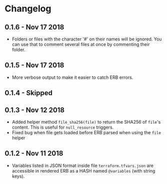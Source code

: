 # Changelog

## 0.1.6 - Nov 17 2018
- Folders or files with the character '#' on their names will be ignored. You can use that to comment several files at once by commenting their folder.

## 0.1.5 - Nov 17 2018
- More verbose output to make it easier to catch ERB errors.

## 0.1.4 - Skipped

## 0.1.3 - Nov 12 2018
- Added helper method `file_sha256(file)` to return the SHA256 of `file`'s content. This is useful for `null_resource` triggers.
- Fixed bug when file gets loaded before ERB parsed when using the `file` helper
## 0.1.2 - Nov 11 2018
- Variables listed in JSON format inside file `terraform.tfvars.json` are accessible in rendered ERB as a HASH named `@variables` (with string keys).

